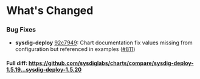 # What's Changed

### Bug Fixes
- **sysdig-deploy** [92c7949](https://github.com/sysdiglabs/charts/commit/92c7949fe19fad2ed4036e14d2a0d243f0be0c50): Chart documentation fix values missing from configuration but referenced in examples ([#811](https://github.com/sysdiglabs/charts/issues/811))

#### Full diff: https://github.com/sysdiglabs/charts/compare/sysdig-deploy-1.5.19...sysdig-deploy-1.5.20
